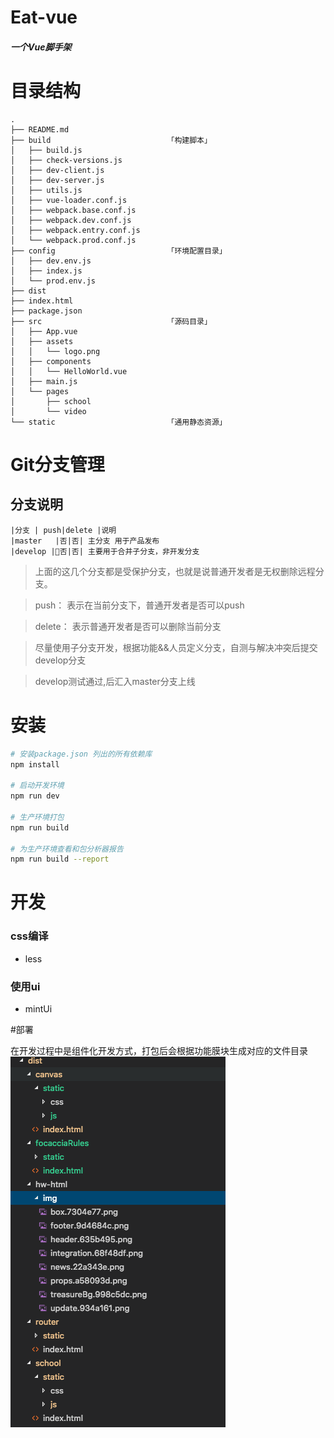# Eat-vue

##### 一个Vue脚手架
# 目录结构
```
.
├── README.md  
├── build                          「构建脚本」
│   ├── build.js
│   ├── check-versions.js
│   ├── dev-client.js
│   ├── dev-server.js
│   ├── utils.js
│   ├── vue-loader.conf.js
│   ├── webpack.base.conf.js
│   ├── webpack.dev.conf.js
│   ├── webpack.entry.conf.js
│   └── webpack.prod.conf.js
├── config                         「环境配置目录」
│   ├── dev.env.js
│   ├── index.js
│   └── prod.env.js
├── dist
├── index.html
├── package.json
├── src                            「源码目录」
│   ├── App.vue
│   ├── assets
│   │   └── logo.png
│   ├── components
│   │   └── HelloWorld.vue
│   ├── main.js
│   └── pages
│       ├── school
│       └── video
└── static                         「通用静态资源」
```

# Git分支管理 
## 分支说明

```
|分支 | push|delete |说明
|master   |否|否| 主分支 用于产品发布
|develop |否|否| 主要用于合并子分支，非开发分支
```
> 上面的这几个分支都是受保护分支，也就是说普通开发者是无权删除远程分支。

> push： 表示在当前分支下，普通开发者是否可以push

> delete： 表示普通开发者是否可以删除当前分支

> 尽量使用子分支开发，根据功能&&人员定义分支，自测与解决冲突后提交develop分支

> develop测试通过,后汇入master分支上线

# 安装

``` bash
# 安装package.json 列出的所有依赖库
npm install

# 启动开发环境
npm run dev

# 生产环境打包
npm run build

# 为生产环境查看和包分析器报告
npm run build --report
```

# 开发

### css编译
- less
### 使用ui
- mintUi

#部署

在开发过程中是组件化开发方式，打包后会根据功能膜块生成对应的文件目录
![图像](doc/dist.png)